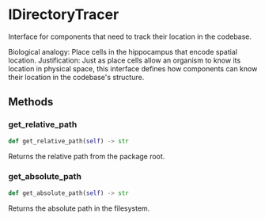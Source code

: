 # IDirectoryTracer

Interface for components that need to track their location in the codebase.

Biological analogy: Place cells in the hippocampus that encode spatial location.
Justification: Just as place cells allow an organism to know its location in physical space,
this interface defines how components can know their location in the codebase's structure.

## Methods

### get_relative_path

```python
def get_relative_path(self) -> str
```

Returns the relative path from the package root.

### get_absolute_path

```python
def get_absolute_path(self) -> str
```

Returns the absolute path in the filesystem.

